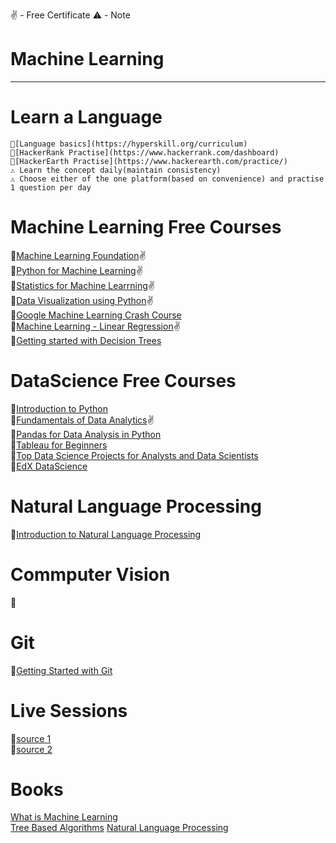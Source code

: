 
✌ - Free Certificate
⚠️ - Note


# Machine Learning
__________________________________________________________________________________
# Learn a Language
    📌[Language basics](https://hyperskill.org/curriculum)      
    📌[HackerRank Practise](https://www.hackerrank.com/dashboard)      
    📌[HackerEarth Practise](https://www.hackerearth.com/practice/)        
    ⚠️ Learn the concept daily(maintain consistency)     
    ⚠️ Choose either of the one platform(based on convenience) and practise 1 question per day     
    
# Machine Learning Free Courses     
   📌[Machine Learning Foundation](https://www.greatlearning.in/academy/learn-for-free/courses/machine-learning-foundation)✌     
   📌[Python for Machine Learning](https://olympus.greatlearning.in/courses/10899)✌    
   📌[Statistics for Machine Learrning](https://www.greatlearning.in/academy/learn-for-free/courses/statistics-for-machine-learning)✌     
   📌[Data Visualization using Python](https://www.greatlearning.in/academy/learn-for-free/courses/data-visualization-using-python)✌      
   📌[Google Machine Learning Crash Course](https://developers.google.com/machine-learning/crash-course)    
   📌[Machine Learning - Linear Regression](https://leapsapp.analyttica.com/courses/overview/Predictive-Modelling-Linear-Regression)✌     
   📌[Getting started with Decision Trees](https://courses.analyticsvidhya.com/courses/getting-started-with-decision-trees)
   
   
   
# DataScience Free Courses    
   📌[Introduction to Python](https://courses.analyticsvidhya.com/courses/introduction-to-data-science)     
   📌[Fundamentals of Data Analytics](https://leapsapp.analyttica.com/courses/overview/Fundamentals-of-Data-Analytics)✌    
   📌[Pandas for Data Analysis in Python](https://courses.analyticsvidhya.com/courses/pandas-for-data-analysis-in-python)    
   📌[Tableau for Beginners](https://courses.analyticsvidhya.com/courses/pandas-for-data-analysis-in-python)     
   📌[Top Data Science Projects for Analysts and Data Scientists](https://courses.analyticsvidhya.com/courses/take/top-data-science-projects-for-analysts-and-data-scientists/texts/13945900-about-the-data-science-projects-course)      
   📌[EdX DataScience](https://github.com/AdicherlaVenkataSai/BeginHere/edit/master/README.md)

# Natural Language Processing
   📌[Introduction to Natural Language Processing](https://courses.analyticsvidhya.com/courses/Intro-to-NLP)
   
# Commputer Vision
   📌

# Git
   📌[Getting Started with Git](https://courses.analyticsvidhya.com/courses/take/getting-started-with-git-and-github-for-data-science-professionals/texts/13970806-what-is-git)     
# Live Sessions
   📌[source 1](https://www.greatlearning.in/academy/learn-for-free/live-sessions)     
   📌[source 2](https://datahack.analyticsvidhya.com/events/)
   
# Books
   [What is Machine Learning](https://courses.analyticsvidhya.com/courses/ebook-machine-learning)     
   [Tree Based Algorithms](https://courses.analyticsvidhya.com/courses/ebook-tree-based-algorithm)
   [Natural Language Processing](https://courses.analyticsvidhya.com/courses/ebook-nlp)
  
   
   
   

